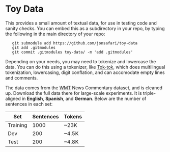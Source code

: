 # Toy Data

This provides a small amount of textual data, for use in testing code and
sanity checks.  You can embed this as a subdirectory in your repo, by typing the
following in the main directory of your repo:

       git submodule add https://github.com/jonsafari/toy-data
	   git add .gitmodules
	   git commit .gitmodules toy-data/ -m 'add .gitmodules'

Depending on your needs, you may need to tokenize and lowercase the data. You can
do this using a tokenizer, like [Tok-tok](https://github.com/jonsafari/tok-tok),
which does multilingual tokenization, lowercasing, digit conflation, and can
accomodate empty lines and comments.

The data comes from the [WMT](http://www.statmt.org/wmt16/translation-task.html)
News Commentary dataset, and is cleaned up.  Download the full data there for
large-scale experiments.
It is triple-aligned in **English**, **Spanish**, and **German**.  Below are the
number of sentences in each set:

| Set      | Sentences | Tokens |
| ---      | ---       | ---    |
| Training | 1000      | ~23K   |
| Dev      | 200       | ~4.5K  |
| Test     | 200       | ~4.8K  |

